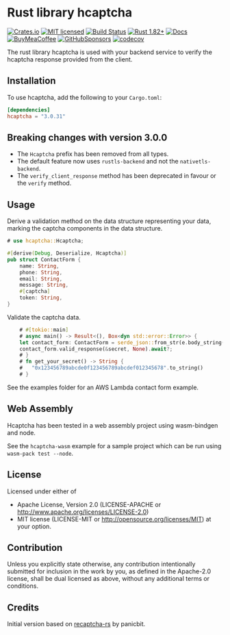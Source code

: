 # Rust library hcaptcha

[![Crates.io][crates-badge]][crates-url]
[![MIT licensed][mit-badge]][mit-url]
[![Build Status][circleci-batch]][circleci-url]
[![Rust 1.82+][version-badge]][version-url]
[![Docs][docs-badge]][docs-url]
[![BuyMeaCoffee][bmac-badge]][bmac-url]
[![GitHubSponsors][ghub-badge]][ghub-url]
[![codecov][codecov-badge]][codecov-url]

[crates-badge]: https://img.shields.io/crates/v/hcaptcha.svg
[crates-url]: https://crates.io/crates/hcaptcha
[mit-badge]: https://img.shields.io/badge/license-MIT-blue.svg
[mit-url]: https://github.com/jerusdp/hcaptcha-rs/blob/main/LICENSE
[circleci-batch]: https://dl.circleci.com/status-badge/img/gh/jerus-org/hcaptcha-rs/tree/main.svg?style=svg
[circleci-url]: https://dl.circleci.com/status-badge/redirect/gh/jerus-org/hcaptcha-rs/tree/main
[version-badge]: https://img.shields.io/badge/rust-1.82+-orange.svg
[version-url]: https://www.rust-lang.org
[docs-badge]:  https://docs.rs/hcaptcha/badge.svg
[docs-url]:  https://docs.rs/hcapatcha
[bmac-badge]: https://badgen.net/badge/icon/buymeacoffee?color=yellow&icon=buymeacoffee&label
[bmac-url]: https://buymeacoffee.com/jerusdp
[ghub-badge]: https://img.shields.io/badge/sponsor-30363D?logo=GitHub-Sponsors&logoColor=#white
[ghub-url]: https://github.com/sponsors/jerusdp
[codecov-badge]: https://codecov.io/gh/jerus-org/hcaptcha-rs/graph/badge.svg?token=V4N745YPR3
[codecov-url]: https://codecov.io/gh/jerus-org/hcaptcha-rs

The rust library hcaptcha is used with your backend service to verify the hcaptcha response provided from the client.

## Installation

To use hcaptcha, add the following to your `Cargo.toml`:

```toml
[dependencies]
hcaptcha = "3.0.31"

```

## Breaking changes with version 3.0.0

- The `Hcaptcha` prefix has been removed from all types.
- The default feature now uses `rustls-backend` and not the `nativetls-backend`.
- The `verify_client_response` method has been deprecated in favour or the `verify` method.

## Usage

Derive a validation method on the data structure representing your data, marking the captcha components in the data structure.

``` rust
# use hcaptcha::Hcaptcha;

#[derive(Debug, Deserialize, Hcaptcha)]
pub struct ContactForm {
    name: String,
    phone: String,
    email: String,
    message: String,
    #[captcha]
    token: String,
}

```

Validate the captcha data.

``` rust
    # #[tokio::main]
    # async main() -> Result<(), Box<dyn std::error::Error>> {
    let contact_form: ContactForm = serde_json::from_str(e.body_string())?;
    contact_form.valid_response(&secret, None).await?;
    # }
    # fn get_your_secret() -> String {
    #   "0x123456789abcde0f123456789abcdef012345678".to_string()
    # }

```

See the examples folder for an AWS Lambda contact form example.

## Web Assembly

Hcaptcha has been tested in a web assembly project using wasm-bindgen and node.

See the `hcaptcha-wasm` example for a sample project which can be run using `wasm-pack test --node`.

## License

Licensed under either of

- Apache License, Version 2.0 (LICENSE-APACHE or <http://www.apache.org/licenses/LICENSE-2.0>)
- MIT license (LICENSE-MIT or <http://opensource.org/licenses/MIT>)
at your option.

## Contribution

Unless you explicitly state otherwise, any contribution intentionally submitted
for inclusion in the work by you, as defined in the Apache-2.0 license, shall be
dual licensed as above, without any additional terms or conditions.

## Credits

Initial version based on [recaptcha-rs](https://github.com/panicbit/recaptcha-rs) by panicbit.
